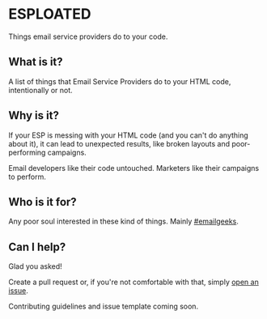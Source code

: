 # ESPLOATED

Things email service providers do to your code.

## What is it?

A list of things that Email Service Providers do to your HTML code, intentionally or not.

## Why is it?

If your ESP is messing with your HTML code (and you can't do anything about it), it can lead to unexpected results, like broken layouts and poor-performing campaigns.

Email developers like their code untouched. Marketers like their campaigns to perform.

## Who is it for?

Any poor soul interested in these kind of things. Mainly [#emailgeeks](https://twitter.com/search?q=%23emailgeeks).

## Can I help?

Glad you asked!

Create a pull request or, if you're not comfortable with that, simply [open an issue](https://github.com/hellocosmin/esploated/issues/new).

Contributing guidelines and issue template coming soon.
